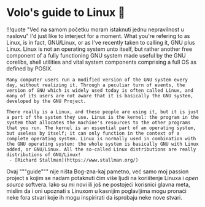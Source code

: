 # Volo's guide to Linux 🐧

!!!quote "Već na samom početku moram istaknuti jednu nepravilnost u naslovu"
    I'd just like to interject for a moment. What you're refering to as Linux, is in fact, GNU/Linux, or as I've recently taken to calling it, GNU plus Linux. Linux is not an operating system unto itself, but rather another free component of a fully functioning GNU system made useful by the GNU corelibs, shell utilities and vital system components comprising a full OS as defined by POSIX.

    Many computer users run a modified version of the GNU system every day, without realizing it. Through a peculiar turn of events, the version of GNU which is widely used today is often called Linux, and many of its users are not aware that it is basically the GNU system, developed by the GNU Project.

    There really is a Linux, and these people are using it, but it is just a part of the system they use. Linux is the kernel: the program in the system that allocates the machine's resources to the other programs that you run. The kernel is an essential part of an operating system, but useless by itself; it can only function in the context of a complete operating system. Linux is normally used in combination with the GNU operating system: the whole system is basically GNU with Linux added, or GNU/Linux. All the so-called Linux distributions are really distributions of GNU/Linux!  
     - [Richard Stallman](https://www.stallman.org/)
Ovaj """guide""" nije ništa Bog-zna-kaj pametno, već samo moj passion project s kojim se nadam potaknuti čim više ljudi na korištenje Linuxa i _open source_ softvera. Iako su mi novi ili još ne postojeći korisnici glavna meta, mislim da i oni upoznati s Linuxom u kasnijim poglavljima mogu pronaći neke fora stvari koje ih mogu inspirirati da isprobaju neke nove stvari.


